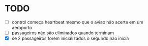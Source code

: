 # TODO

- [ ] control começa heartbeat mesmo que o aviao não acerte em um aeroporto
- [ ] passageiros não são eliminados quando terminam
- [x] se 2 passageiros forem inicializados o segundo não inicia